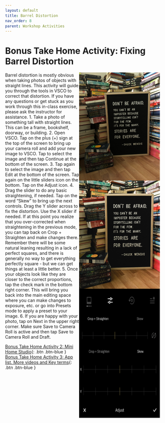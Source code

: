 ```yaml
---
layout: default
title: Barrel Distortion
nav_order: 8
parent: Workshop Activities
---
```

# Bonus Take Home Activity: Fixing Barrel Distortion 
 <img src="images//photo-barrel-06.jpg" style="float:right;width:263px;" alt="example image, stacks of books and signboard distorted">
 <img src="images//photo-barrel-07.jpg" style="float:right;width:263px;" alt="example image, stacks of books and signboard corrected">
Barrel distortion is mostly obvious when taking photos of objects with straight lines. This activity will guide you through the tools in VSCO to correct that distortion. If you have any questions or get stuck as you work through this in-class exercise, please ask the instructor for assistance.  
1. Take a photo of something tall with straight lines. This can be a frame, bookshelf, doorway, or building. 
2. <img src="images//photo-barrel-03.png" style="float:right;width:263px;height:69px" alt="edit slider icon"> Open VSCO. Tap on the plus (+) sign at the top of the screen to bring up your camera roll and add your new image to VSCO. Tap to select the image and then tap Continue at the bottom of the screen. 
3. <img src="images//photo-barrel-04.png" style="float:right;width:263px;height:110px" alt="crop and skew editing menu"> Tap again to select the image and then tap Edit at the bottom of the screen. Tap again on the little sliders icon on the bottom. Tap on the Adjust icon.
4. Drag the slider to do any basic straightening, if needed. Tap on the word “Skew” to bring up the next controls. Drag the Y slider across to fix the distortion. Use the X slider if needed. If at this point you realize that you over-corrected when straightening in the previous mode, you can tap back on Crop + Straighten and make changes there. Remember there will be some natural leaning resulting in a lack of perfect squares, and there is generally no way to get everything perfectly square - but we can get things at least a little better.  <img src="images//photo-barrel-05.png" style="float:right;width:263px;height:240px" alt="crop and skew editing menu">
5. Once your objects look like they are closer to the correct proportions, tap the check mark in the bottom right corner. This will bring you back into the main editing space where you can make changes to exposure, etc. or go into Presets mode to apply a preset to your image.  
6. If you are happy with your photo, tap on Next in the upper right corner. Make sure Save to Camera Roll is active and then tap Save to Camera Roll and Draft. 

[Bonus Take Home Activity 2: Mini Home Studio](home-studio.html){: .btn .btn-blue }<br>
[Bonus Take Home Activity 3: App list. More videos and Key terms](more.html){: .btn .btn-blue }
